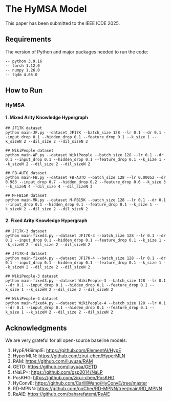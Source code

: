 # The HyMSA Model
This paper has been submitted to the IEEE ICDE 2025.



## Requirements
The version of Python and major packages needed to run the code:
   
    -- python 3.9.16
    -- torch 1.12.0
    -- numpy 1.26.0
    -- tqdm 4.65.0



## How to Run

### HyMSA

#### 1. Mixed Arity Knowledge Hypergraph
```
## JF17K dataset
python main-JF.py --dataset JF17K --batch_size 128 --lr 0.1 --dr 0.1 --input_drop 0.1 --hidden_drop 0.1 --feature_drop 0.1 --k_size 1 --k_sizeN 2 --dil_size 2 --dil_sizeN 2

## WikiPeople dataset
python main-WP.py --dataset WikiPeople --batch_size 128 --lr 0.1 --dr 0.1 --input_drop 0.1 --hidden_drop 0.1 --feature_drop 0.1 --k_size 1 --k_sizeN 2 --dil_size 2 --dil_sizeN 2

## FB-AUTO dataset
python main-FB.py --dataset FB-AUTO --batch_size 128 --lr 0.00052 --dr 0.983 --input_drop 0.7 --hidden_drop 0.2 --feature_drop 0.6 --k_size 3 --k_sizeN 4 --dil_size 4 --dil_sizeN 3

## M-FB15K dataset
python main-MK.py --dataset M-FB15K --batch_size 128 --lr 0.1 --dr 0.1 --input_drop 0.1 --hidden_drop 0.1 --feature_drop 0.1 --k_size 1 --k_sizeN 2 --dil_size 2 --dil_sizeN 2
```



#### 2. Fixed Arity Knowledge Hypergraph
```
## JF17K-3 dataset
python main-fixed3.py --dataset JF17K-3 --batch_size 128 --lr 0.1 --dr 0.1 --input_drop 0.1 --hidden_drop 0.1 --feature_drop 0.1 --k_size 1 --k_sizeN 2 --dil_size 2 --dil_sizeN 2

## JF17K-4 dataset
python main-fixed4.py --dataset JF17K-4 --batch_size 128 --lr 0.1 --dr 0.1 --input_drop 0.1 --hidden_drop 0.1 --feature_drop 0.1 --k_size 1 --k_sizeN 2 --dil_size 2 --dil_sizeN 2

## WikiPeople-3 dataset
python main-fixed3.py --dataset WikiPeople-3 --batch_size 128 --lr 0.1 --dr 0.1 --input_drop 0.1 --hidden_drop 0.1 --feature_drop 0.1 --k_size 1 --k_sizeN 2 --dil_size 2 --dil_sizeN 2

## WikiPeople-4 dataset
python main-fixed4.py --dataset WikiPeople-4 --batch_size 128 --lr 0.1 --dr 0.1 --input_drop 0.1 --hidden_drop 0.1 --feature_drop 0.1 --k_size 1 --k_sizeN 2 --dil_size 2 --dil_sizeN 2
```








## Acknowledgments
We are very grateful for all open-source baseline models:

1. HypE/HSimplE: https://github.com/ElementAI/HypE
2. HyperMLN: https://github.com/zirui-chen/HyperMLN
3. RAM: https://github.com/liuyuaa/RAM
4. GETD: https://github.com/liuyuaa/GETD
5. tNaLP+: https://github.com/gsp2014/NaLP
6. PosKHG: https://github.com/zirui-chen/PosKHG
7. HyConvE: https://github.com/CarllllWang/HyConvE/tree/master
8. RD-MPNN: https://github.com/ooCher/RD-MPNN/tree/main/RD_MPNN
9. ReAlE: https://github.com/baharefatemi/ReAlE
